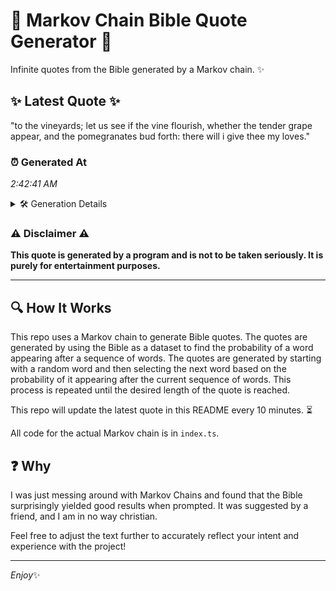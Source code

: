 # 📖 Markov Chain Bible Quote Generator 📖

Infinite quotes from the Bible generated by a Markov chain. ✨

## ✨ Latest Quote ✨
"to the vineyards; let us see if the vine flourish, whether the tender grape appear, and the pomegranates bud forth: there will i give thee my loves."

### ⏰ Generated At
*2:42:41 AM*

<details>
    <summary>🛠️ Generation Details</summary>
    <p>
        <strong>🌱 Seed:</strong> to<br>
        <strong>🔄 Iterations:</strong> 26<br>
        <strong>📜 Context History:</strong><br>[ to ]: the<br>[ to, the ]: vineyards;<br>[ to, the, vineyards; ]: let<br>[ to, the, vineyards;, let ]: us<br>[ to, the, vineyards;, let, us ]: see<br>[ to, the, vineyards;, let, us, see ]: if<br>[ the, vineyards;, let, us, see, if ]: the<br>[ vineyards;, let, us, see, if, the ]: vine<br>[ let, us, see, if, the, vine ]: flourish,<br>[ us, see, if, the, vine, flourish, ]: whether<br>[ see, if, the, vine, flourish,, whether ]: the<br>[ if, the, vine, flourish,, whether, the ]: tender<br>[ the, vine, flourish,, whether, the, tender ]: grape<br>[ vine, flourish,, whether, the, tender, grape ]: appear,<br>[ flourish,, whether, the, tender, grape, appear, ]: and<br>[ whether, the, tender, grape, appear,, and ]: the<br>[ the, tender, grape, appear,, and, the ]: pomegranates<br>[ tender, grape, appear,, and, the, pomegranates ]: bud<br>[ grape, appear,, and, the, pomegranates, bud ]: forth:<br>[ appear,, and, the, pomegranates, bud, forth: ]: there<br>[ and, the, pomegranates, bud, forth:, there ]: will<br>[ the, pomegranates, bud, forth:, there, will ]: i<br>[ pomegranates, bud, forth:, there, will, i ]: give<br>[ bud, forth:, there, will, i, give ]: thee<br>[ forth:, there, will, i, give, thee ]: my<br>[ there, will, i, give, thee, my ]: loves.<br>
    </p>
</details>

### ⚠️ Disclaimer ⚠️
**This quote is generated by a program and is not to be taken seriously. It is purely for entertainment purposes.**

---

## 🔍 How It Works

This repo uses a Markov chain to generate Bible quotes. The quotes are generated by using the Bible as a dataset to find the probability of a word appearing after a sequence of words. The quotes are generated by starting with a random word and then selecting the next word based on the probability of it appearing after the current sequence of words. This process is repeated until the desired length of the quote is reached.

This repo will update the latest quote in this README every 10 minutes. ⏳

All code for the actual Markov chain is in `index.ts`.

## ❓ Why

I was just messing around with Markov Chains and found that the Bible surprisingly yielded good results when prompted. 
It was suggested by a friend, and I am in no way christian.

Feel free to adjust the text further to accurately reflect your intent and experience with the project!

---

*Enjoy*✨
